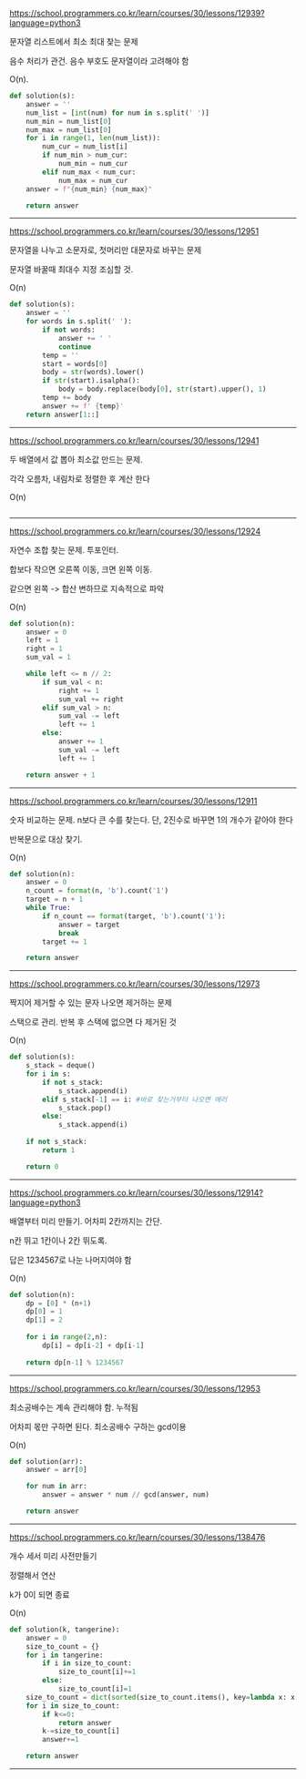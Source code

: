 https://school.programmers.co.kr/learn/courses/30/lessons/12939?language=python3

문자열 리스트에서 최소 최대 찾는 문제

음수 처리가 관건. 음수 부호도 문자열이라 고려해야 함

O(n). 
```python
def solution(s):
    answer = ''
    num_list = [int(num) for num in s.split(' ')]
    num_min = num_list[0]
    num_max = num_list[0]
    for i in range(1, len(num_list)):
        num_cur = num_list[i]
        if num_min > num_cur:
            num_min = num_cur
        elif num_max < num_cur:
            num_max = num_cur
    answer = f"{num_min} {num_max}"

    return answer
```
---

https://school.programmers.co.kr/learn/courses/30/lessons/12951

문자열을 나누고 소문자로, 첫머리만 대문자로 바꾸는 문제

문자열 바꿀때 최대수 지정 조심할 것.

O(n)

```python
def solution(s):
    answer = ''
    for words in s.split(' '):
        if not words:
            answer += ' '
            continue
        temp = ''
        start = words[0]
        body = str(words).lower()
        if str(start).isalpha():
            body = body.replace(body[0], str(start).upper(), 1)
        temp += body
        answer += f' {temp}'
    return answer[1::]
```
---

https://school.programmers.co.kr/learn/courses/30/lessons/12941

두 배열에서 값 뽑아 최소값 만드는 문제.

각각 오름차, 내림차로 정렬한 후 계산 한다

O(n)

```python

```
---

https://school.programmers.co.kr/learn/courses/30/lessons/12924

자연수 조합 찾는 문제. 투포인터.

합보다 작으면 오른쪽 이동, 크면 왼쪽 이동.

같으면 왼쪽 -> 합산 변하므로 지속적으로 파악

O(n)

```python
def solution(n):
    answer = 0
    left = 1
    right = 1
    sum_val = 1

    while left <= n // 2:
        if sum_val < n:
            right += 1
            sum_val += right
        elif sum_val > n:
            sum_val -= left
            left += 1
        else:
            answer += 1
            sum_val -= left
            left += 1

    return answer + 1
```
---

https://school.programmers.co.kr/learn/courses/30/lessons/12911

숫자 비교하는 문제. n보다 큰 수를 찾는다. 단, 2진수로 바꾸면 1의 개수가 같아야 한다

반복문으로 대상 찾기. 

O(n)

```python
def solution(n):
    answer = 0
    n_count = format(n, 'b').count('1')
    target = n + 1
    while True:
        if n_count == format(target, 'b').count('1'):
            answer = target
            break
        target += 1

    return answer
```
---

https://school.programmers.co.kr/learn/courses/30/lessons/12973

짝지어 제거할 수 있는 문자 나오면 제거하는 문제

스택으로 관리. 반복 후 스택에 없으면 다 제거된 것 

O(n)

```python
def solution(s):
    s_stack = deque()
    for i in s:
        if not s_stack:
            s_stack.append(i)
        elif s_stack[-1] == i: #바로 찾는거부터 나오면 에러
            s_stack.pop()
        else:
            s_stack.append(i)
    
    if not s_stack:
        return 1

    return 0
```
---

https://school.programmers.co.kr/learn/courses/30/lessons/12914?language=python3

배열부터 미리 만들기. 어차피 2칸까지는 간단.

n칸 뛰고 1칸이나 2칸 뛰도록.

답은 1234567로 나눈 나머지여야 함 

O(n)

```python
def solution(n):
    dp = [0] * (n+1)
    dp[0] = 1
    dp[1] = 2
    
    for i in range(2,n):
        dp[i] = dp[i-2] + dp[i-1]
	
    return dp[n-1] % 1234567
```
---

https://school.programmers.co.kr/learn/courses/30/lessons/12953

최소공배수는 계속 관리해야 함. 누적됨

어차피 몫만 구하면 된다. 최소공배수 구하는 gcd이용

O(n)
```python
def solution(arr):
    answer = arr[0]

    for num in arr:
        answer = answer * num // gcd(answer, num)     

    return answer
```
---

https://school.programmers.co.kr/learn/courses/30/lessons/138476

개수 세서 미리 사전만들기

정렬해서 연산

k가 0이 되면 종료

O(n)
```python
def solution(k, tangerine):
    answer = 0
    size_to_count = {}
    for i in tangerine:
        if i in size_to_count:
            size_to_count[i]+=1
        else:
            size_to_count[i]=1
    size_to_count = dict(sorted(size_to_count.items(), key=lambda x: x[1], reverse=True))
    for i in size_to_count:
        if k<=0:
            return answer
        k-=size_to_count[i]
        answer+=1

    return answer
```
---
